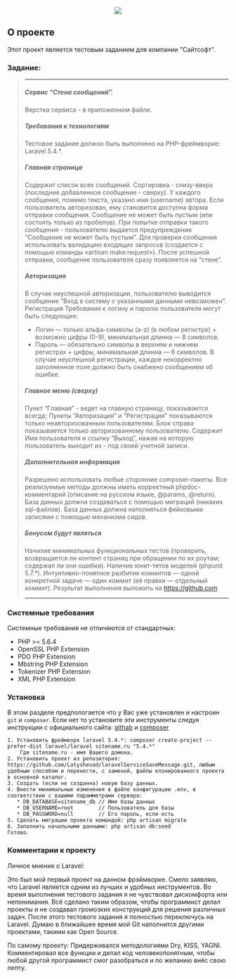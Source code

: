 <p align="center"><img src="https://laravel.com/assets/img/components/logo-laravel.svg"></p>

## О проекте

Этот проект является тестовым заданием для компании "Сайтсофт". 

### Задание:
>***
>##### Сервис “Стена сообщений”.
>Верстка сервиса - в приложенном файле.
>##### Требования к технологиям
>Тестовое задание должно быть выполнено на PHP-фреймворке: Laravel 5.4.*.
>##### Главная страница
>Содержит список всех сообщений. Сортировка - снизу-вверх (последние добавленное
сообщение - сверху). У каждого сообщения, помимо текста, указано имя (username)
автора.
Если пользователь авторизован, ему становится доступна форма отправки сообщения.
Сообщение не может быть пустым (или состоять только из пробелов). При попытке
отправки такого сообщения - пользователю выдается предупреждение “Сообщение не
может быть пустым”.
Для проверки сообщения использовать валидацию входящих запросов (создается с
помощью команды «artisan make:request»).
После успешной отправки, сообщение пользователя сразу появляется на “стене”.
>##### Авторизация
>В случае неуспешной авторизации, пользователю выводится сообщение “Вход в систему с
указанными данными невозможен”.
Регистрация
Требования к логину и паролю пользователя могут быть следующие:
>* Логин — только альфа-символы (a-z) (в любом регистре) + возможно цифры (0-9),
минимальная длинна — 8 символов.
>* Пароль — обязательно символы в верхнем и нижнем регистрах + цифры, минимальная
длинна — 6 символов.
>В случае неуспешной регистрации, каждое некорректно заполненное поле должно быть
снабжено сообщением об ошибке.
>##### Главное меню (сверху)
>Пункт “Главная” - ведет на главную страницу, показывается всегда;
Пункты “Авторизация” и “Регистрация” показываются только неавторизованным
пользователям.
Блок справа показывается только авторизованному пользователю. Содержит Имя
пользователя и ссылку “Выход”, нажав на которую пользователь выходит из - под своей
учетной записи.
>
>##### Дополнительная информация
>Разрешено использовать любые сторонние composer-пакеты.
Все реализуемые методы должны иметь корректный phpdoc-комментарий (описание на
русском языке, @params, @return).
База данных должна создаваться с помощью миграций (никаких sql-файлов).
База данных должна наполняться фейковыми записями с помощью механизма сидов.
>
>##### Бонусом будут являться
>Начилие минимальных функциональных тестов (проверить, возвращается ли контент
страниц при обращении по их роутам; содержал ли они ошибки).
Наличие юнит-тетов моделей (phpunit 5.7.*).
Интуитивно-понятное разбитие коммитов — одной конкретной задаче — один коммит (её
правки — отдельный коммит).
Результат выполнения выложить на https://github.com
>*******

### Системные требования
Системные требования не отличяются от стандартных:
* PHP >= 5.6.4
* OpenSSL PHP Extension
* PDO PHP Extension
* Mbstring PHP Extension
* Tokenizer PHP Extension
* XML PHP Extension

### Установка
В этом разделе предпологается что у Вас уже установлен и настроин `git` и `composer`. Если нет то установите эти инструменты следуя инструкции с официального сайта: [githab](https://git-scm.com/book/ru/v1/%D0%92%D0%B2%D0%B5%D0%B4%D0%B5%D0%BD%D0%B8%D0%B5-%D0%A3%D1%81%D1%82%D0%B0%D0%BD%D0%BE%D0%B2%D0%BA%D0%B0-Git) и [composer](https://getcomposer.org/)
```angular2html
1. Установить фреймворк laravel 5.4.*: composer create-project --prefer-dist laravel/laravel sitename.ru "5.4.*"
    Где sitename.ru - имя Вашего домена.
2. Установить проект из репозитория: https://github.com/Latyshevad/laravelServiceSaveMessage.git, любым удобным способом и перенести, с заменой, файлы клонированного проекта в основной каталог.
3. Создать (если не созданна) новую базу данных.
4. Внести минимальные изменения в файле конфигурации .env, в соответствии с вашими парамметрами сервера:
   * DB_DATABASE=sitename_db // Имя базы данных
   * DB_USERNAME=root        // Пользователь для базы
   * DB_PASSWORD=null        // Его пароль, если есть
5. Сделать миграции проекта командой: php artisan migrate
6. Заполнить начальными данными: php artisan db:seed
Готово.
```

### Комментарии к проекту
Личное мнение о Laravel:

Это был мой первый проект на данном фрэймворке. Смело заявляю, что Laravel является одним из лучших и удобных инструментов. Во время выполнения тестового задания я не чувствовал дискомфорта или непонимания. Всё сделано таким образом, чтобы программист делал проекты и не создавал громозких конструкций для решения различных задач. После этого тестового задания я полностью переключусь на Laravel. Думаю в ближайшее время мой Git наполнится другими проектами, такими как Open Source.

По самому проекту:
Придерживался методологиями Dry, KISS, YAGNI. Комментировал все функции и делал код человекопонятным, чтобы любой другой программист смог разобраться и по желанию внёс свою лепту.